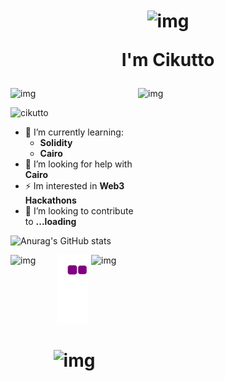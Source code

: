 <h1 align="center">

<img align="center" alt="img" width="100" src="https://media.tenor.com/3s1mNSerjJgAAAAi/super-saiyen.gif">

I'm Cikutto</h1>

<img align="right" alt="img" width="300" height="500" src="https://media.tenor.com/DtyJY3TmXwYAAAAi/animated-anime.gif">
<img align="" alt="img" width="75" src="https://uploads.scratch.mit.edu/get_image/gallery/162098_170x100.png">

<p align="left"> <img src="https://komarev.com/ghpvc/?username=cikutto&label=Profile%20views&color=0e75b6&style=flat" alt="cikutto" /> </p>

- 🌱 I’m currently learning: 
    - **Solidity** 
    - **Cairo**
- 🤝 I’m looking for help with **Cairo**
- ⚡ Im interested in **Web3 Hackathons**
- 🍵 I’m looking to contribute to **...loading**

![Anurag's GitHub stats](https://github-readme-stats.vercel.app/api?username=cikutto&theme=nightowl&show_icons=true)

<img align="left" alt="img" width="75" src="https://media0.giphy.com/media/z8OcWLLk4SrpS/giphy.gif?cid=ecf05e47xi3g3kzdj66ynb4owva7ia8aiikhkozeer2pdk9v&rid=giphy.gif&ct=s">
<img align="right" alt="img" width="75" src="https://media4.giphy.com/media/LJMPfwHLEljwY/giphy.gif?cid=790b7611dbde846be13056df4889d2d135510c89bbba418f&rid=giphy.gif&ct=s">


![snake gif](https://github.com/cikutto/cikutto/blob/output/github-contribution-grid-snake.gif)

<h1 align="center">
  
<img align="centre" alt="img" width="25" src="https://media2.giphy.com/media/IQebREsGFRXmo/giphy.gif?cid=790b7611a88e629281c6f3e32322ce803a99f72bb8e05ad3&rid=giphy.gif&ct=s">
  </h1>
